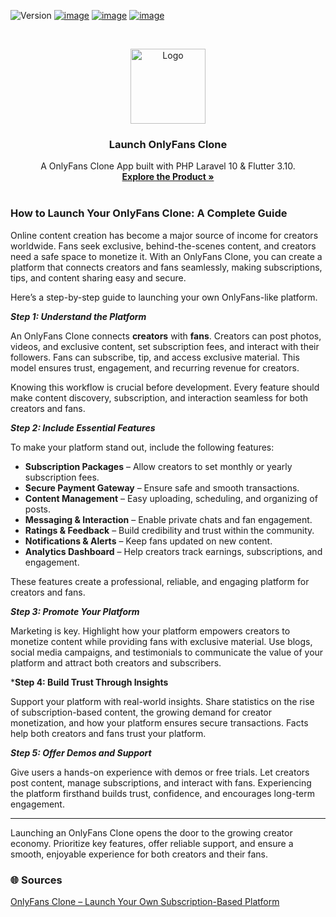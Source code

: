 ![Version](https://img.shields.io/badge/version-6.8-blue.svg?cacheSeconds=2592000)
[![image](https://img.shields.io/badge/Twitter-1DA1F2?style=for-the-badge&logo=twitter&logoColor=white)](https://twitter.com/oyelabs?lang=en)
[![image](https://img.shields.io/badge/Instagram-E4405F?style=for-the-badge&logo=instagram&logoColor=white)](https://www.instagram.com/myoyelabs/)
[![image](https://img.shields.io/badge/YouTube-FF0000?style=for-the-badge&logo=youtube&logoColor=white)](https://youtube.com/@oyelabs9119?si=jpMaBUfNigpVCjuf)

<!-- PROJECT LOGO -->
<br />
<p align="center">
  <a href="https://oyelabs.com/indriver-clone-app-development/">
    <img src="https://oyelabs.com/wp-content/uploads/2024/10/Readymade-Onlyfans-Clone-script.jpg" alt="Logo" width="120" height="120">
  </a>

  <h3 align="center">Launch OnlyFans Clone</h3>

  <p align="center">
    A OnlyFans Clone App built with PHP Laravel 10 & Flutter 3.10.
    <br />
    <a href="https://oyelabs.com/onlyfans-clone/"><strong>Explore the Product »</strong></a>
    <br />
    <br />


### How to Launch Your OnlyFans Clone: A Complete Guide ###

Online content creation has become a major source of income for creators worldwide. Fans seek exclusive, behind-the-scenes content, and creators need a safe space to monetize it. With an OnlyFans Clone, you can create a platform that connects creators and fans seamlessly, making subscriptions, tips, and content sharing easy and secure.

Here’s a step-by-step guide to launching your own OnlyFans-like platform.  

***Step 1: Understand the Platform*** 

An OnlyFans Clone connects **creators** with **fans**. Creators can post photos, videos, and exclusive content, set subscription fees, and interact with their followers. Fans can subscribe, tip, and access exclusive material. This model ensures trust, engagement, and recurring revenue for creators.  

Knowing this workflow is crucial before development. Every feature should make content discovery, subscription, and interaction seamless for both creators and fans.  

***Step 2: Include Essential Features***  

To make your platform stand out, include the following features:  

- **Subscription Packages** – Allow creators to set monthly or yearly subscription fees.  
- **Secure Payment Gateway** – Ensure safe and smooth transactions.  
- **Content Management** – Easy uploading, scheduling, and organizing of posts.  
- **Messaging & Interaction** – Enable private chats and fan engagement.  
- **Ratings & Feedback** – Build credibility and trust within the community.  
- **Notifications & Alerts** – Keep fans updated on new content.  
- **Analytics Dashboard** – Help creators track earnings, subscriptions, and engagement.  

These features create a professional, reliable, and engaging platform for creators and fans.  

***Step 3: Promote Your Platform***  

Marketing is key. Highlight how your platform empowers creators to monetize content while providing fans with exclusive material. Use blogs, social media campaigns, and testimonials to communicate the value of your platform and attract both creators and subscribers.  

***Step 4: Build Trust Through Insights** 

Support your platform with real-world insights. Share statistics on the rise of subscription-based content, the growing demand for creator monetization, and how your platform ensures secure transactions. Facts help both creators and fans trust your platform.  

***Step 5: Offer Demos and Support***  

Give users a hands-on experience with demos or free trials. Let creators post content, manage subscriptions, and interact with fans. Experiencing the platform firsthand builds trust, confidence, and encourages long-term engagement.

---

Launching an OnlyFans Clone opens the door to the growing creator economy. Prioritize key features, offer reliable support, and ensure a smooth, enjoyable experience for both creators and their fans.

### 🌐 Sources  
[OnlyFans Clone – Launch Your Own Subscription-Based Platform](https://oyelabs.com/onlyfans-clone/)
